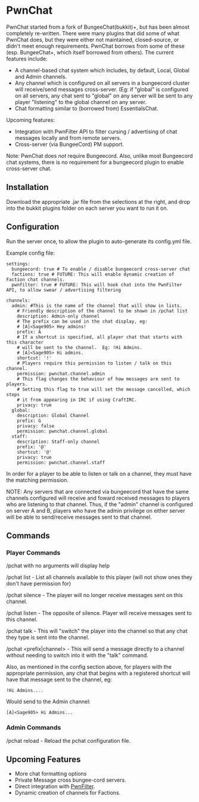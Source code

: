 # PwnChat


PwnChat started from a fork of BungeeChat(bukkit)+, but has been almost completely re-written.  There were many plugins that did some of what PwnChat does, but they were either not maintained, closed-source, or didn't meet enough requirements.  PwnChat borrows from some of these (esp. BungeeChat+, which itself borrowed from others).  The current features include:

* A channel-based chat system which includes, by default, Local, Global and Admin channels.
* Any channel which is configured on all servers in a bungeecord cluster will receive/send messages cross-server. (Eg: if "global" is configured on all servers, any chat sent to "global" on any server will be sent to any player "listening" to the global channel on any server.
* Chat formatting similar to (borrowed from) EssentialsChat.

Upcoming features:
* Integration with PwnFilter API to filter cursing / advertising of chat messages locally and from remote servers.
* Cross-server (via BungeeCord) PM support.

Note: PwnChat does *not* require Bungeecord.  Also, unlike most Bungeecord chat systems, there is no requirement for a bungeecord plugin to enable cross-server chat.

## Installation


Download the appropriate .jar file from the selections at the right, and drop into the bukkit plugins folder on each server you want to run it on.

## Configuration


Run the server once, to allow the plugin to auto-generate its config.yml file.

Example config file:

    settings:
      bungeecord: true # To enable / disable bungeecord cross-server chat
      factions: true # FUTURE: This will enable dynamic creation of Faction chat channels.
      pwnfilter: true # FUTURE: This will hook chat into the PwnFilter API, to allow swear / advertising filtering

    channels:
      admin: #This is the name of the channel that will show in lists.
        # Friendly description of the channel to be shown in /pchat list
        description: Admin-only channel
        # The prefix can be used in the chat display, eg:
        # [A]<Sage905> Hey admins!
        prefix: A
        # If a shortcut is specified, all player chat that starts with this character
        # will be sent to the channel.  Eg: !Hi Admins.
        # [A]<Sage905> Hi admins.
        shortcut: '!'
        # Players require this permission to listen / talk on this channel.
        permission: pwnchat.channel.admin
        # This flag changes the behaviour of how messages are sent to players.
        # Setting this flag to true will set the message cancelled, which stops
        # it from appearing in IRC if using CraftIRC.
        privacy: true
      global:
        description: Global Channel
        prefix: G
        privacy: false
        permission: pwnchat.channel.global
      staff:
        description: Staff-only channel
        prefix: '@'
        shortcut: '@'
        privacy: true
        permission: pwnchat.channel.staff


In order for a player to be able to listen or talk on a channel, they must have the matching permission.

NOTE: Any servers that are connected via bungeecord that have the same channels configured will receive and foward received messages to players who are listening to that channel.  Thus, if the "admin" channel is configured on server A and B, players who have the admin privilege on either server will be able to send/receive messages sent to that channel.

## Commands

### Player Commands

/pchat with no arguments will display help

/pchat list - List all channels available to this player (will not show ones they don't have permission for)

/pchat silence <channel>  - The player will no longer receive messages sent on this channel.

/pchat listen <channel> - The opposite of silence.  Player will receive messages sent to this channel.

/pchat talk <channel> - This will "switch" the player into the channel so that any chat they type is sent into the channel.

/pchat <prefix|channel> <message> - This will send a message directly to a channel without needing to switch into it with the "talk" command.

Also, as mentioned in the config section above, for players with the appropriate permission, any chat that begins with a registered shortcut will have that message sent to the channel, eg:

    !Hi Admins....

Would send to the Admin channel:

    [A]<Sage905> Hi Admins...
 
### Admin Commands


/pchat reload - Reload the pchat configuration file.

## Upcoming Features

* More chat formatting options
* Private Message cross bungee-cord servers.
* Direct integration with [PwnFilter](http://dev.bukkit.org/bukkit-plugins/pwnfilter "PwnFilter").
* Dynamic creation of channels for Factions.